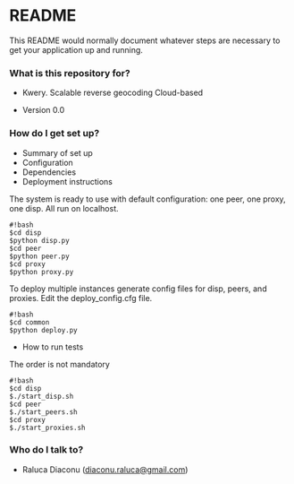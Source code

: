 # README #

This README would normally document whatever steps are necessary to get your application up and running.

### What is this repository for? ###

* Kwery. Scalable reverse geocoding
Cloud-based

* Version
0.0

### How do I get set up? ###

* Summary of set up
* Configuration
* Dependencies
* Deployment instructions


The system is ready to use with default configuration: one peer, one proxy, one disp.
All run on localhost. 
```
#!bash
$cd disp
$python disp.py
$cd peer
$python peer.py
$cd proxy
$python proxy.py
```
To deploy multiple instances generate config files for disp, peers, and proxies. Edit the deploy_config.cfg file.
```
#!bash
$cd common
$python deploy.py
```
* How to run tests

The order is not mandatory
```
#!bash
$cd disp
$./start_disp.sh
$cd peer
$./start_peers.sh
$cd proxy
$./start_proxies.sh
```

### Who do I talk to? ###

* Raluca Diaconu (diaconu.raluca@gmail.com)